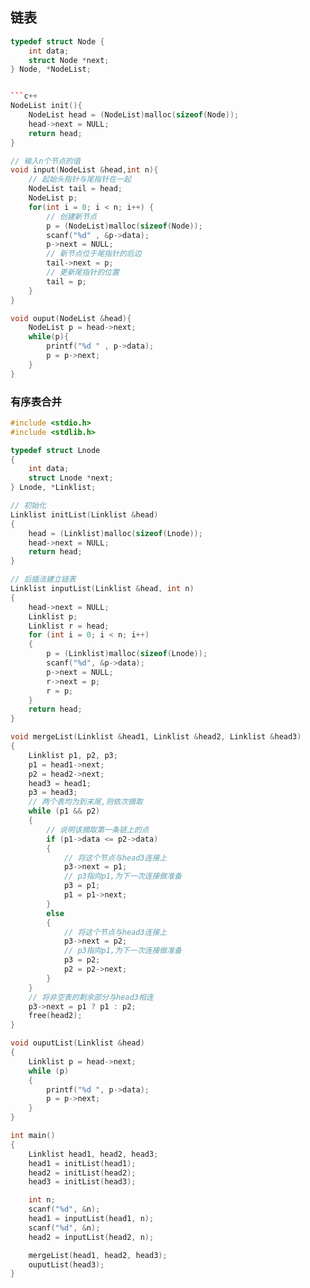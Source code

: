 <!--
 * @Description: 
 * @Version: 1.0
 * @Author: DaLao
 * @Email: dalao_li@163.com
 * @Date: 2021-10-06 13:11:32
 * @LastEditors: DaLao
 * @LastEditTime: 2022-03-23 22:33:51
-->

## 链表

```c++
typedef struct Node {
    int data;
    struct Node *next;
} Node, *NodeList;


```c++
NodeList init(){
    NodeList head = (NodeList)malloc(sizeof(Node));
    head->next = NULL;
    return head;
}

// 输入n个节点的值
void input(NodeList &head,int n){
    // 起始头指针与尾指针在一起
    NodeList tail = head;
    NodeList p;
    for(int i = 0; i < n; i++) {
        // 创建新节点
        p = (NodeList)malloc(sizeof(Node));
        scanf("%d" , &p->data);
        p->next = NULL;
        // 新节点位于尾指针的后边
        tail->next = p;
        // 更新尾指针的位置
        tail = p;
    }
}

void ouput(NodeList &head){
    NodeList p = head->next;
    while(p){
        printf("%d " , p->data);
        p = p->next;
    }
}
```

### 有序表合并

```c
#include <stdio.h>
#include <stdlib.h>

typedef struct Lnode
{
    int data;
    struct Lnode *next;
} Lnode, *Linklist;

// 初始化
Linklist initList(Linklist &head)
{
    head = (Linklist)malloc(sizeof(Lnode));
    head->next = NULL;
    return head;
}

// 后插法建立链表
Linklist inputList(Linklist &head, int n)
{
    head->next = NULL;
    Linklist p;
    Linklist r = head;
    for (int i = 0; i < n; i++)
    {
        p = (Linklist)malloc(sizeof(Lnode));
        scanf("%d", &p->data);
        p->next = NULL;
        r->next = p;
        r = p;
    }
    return head;
}

void mergeList(Linklist &head1, Linklist &head2, Linklist &head3)
{
    Linklist p1, p2, p3;
    p1 = head1->next;
    p2 = head2->next;
    head3 = head1;
    p3 = head3;
    // 两个表均为到末尾,则依次摘取
    while (p1 && p2)
    {
        // 说明该摘取第一条链上的点
        if (p1->data <= p2->data)
        {
            // 将这个节点与head3连接上
            p3->next = p1;
            // p3指向p1,为下一次连接做准备
            p3 = p1;
            p1 = p1->next;
        }
        else
        {
            // 将这个节点与head3连接上
            p3->next = p2;
            // p3指向p1,为下一次连接做准备
            p3 = p2;
            p2 = p2->next;
        }
    }
    // 将非空表的剩余部分与head3相连
    p3->next = p1 ? p1 : p2;
    free(head2);
}

void ouputList(Linklist &head)
{
    Linklist p = head->next;
    while (p)
    {
        printf("%d ", p->data);
        p = p->next;
    }
}

int main()
{
    Linklist head1, head2, head3;
    head1 = initList(head1);
    head2 = initList(head2);
    head3 = initList(head3);

    int n;
    scanf("%d", &n);
    head1 = inputList(head1, n);
    scanf("%d", &n);
    head2 = inputList(head2, n);

    mergeList(head1, head2, head3);
    ouputList(head3);
}
```